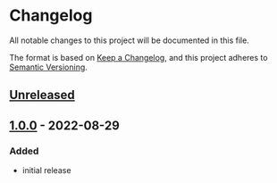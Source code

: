 # Changelog

All notable changes to this project will be documented in this file.

The format is based on [Keep a Changelog](https://keepachangelog.com/en/1.0.0/), and this project adheres
to [Semantic Versioning](https://semver.org/spec/v2.0.0.html).

## [Unreleased]

<!-- ### Added -->
<!-- markdownlint-disable-next-line -->

<!-- ### Changed -->
<!-- markdownlint-disable-next-line -->

<!-- ### Deprecated -->
<!-- markdownlint-disable-next-line -->

<!-- ### Removed -->
<!-- markdownlint-disable-next-line -->

<!-- ### Fixed -->
<!-- markdownlint-disable-next-line -->

<!-- ### Security -->
<!-- markdownlint-disable-next-line -->

## [1.0.0] - 2022-08-29

<!-- markdownlint-disable-next-line -->

### Added

- initial release

<!-- VERSION DIFFLINKS -->

[unreleased]: https://github.com/Serpentiel/betterglobekey/compare/v1.0.0...HEAD
[1.0.0]: https://github.com/Serpentiel/betterglobekey/releases/tag/v1.0.0
